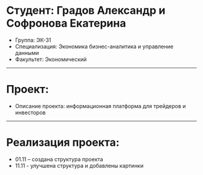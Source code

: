 # Студент: Градов Александр и Софронова Екатерина
- Группа: ЭК-31
- Специализация: Экономика бизнес-аналитика и управление данными
- Факультет: Экономический
---
# Проект: 
- Описание проекта: информационная платформа для трейдеров и инвесторов
---
# Реализация проекта:
- 01.11 – создана структура проекта
- 11.11 - улучшена структура и добавлены картинки

